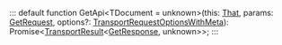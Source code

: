 :::
default function GetApi<TDocument = unknown>(this: [That](./That.md), params: [GetRequest](./GetRequest.md), options?: [TransportRequestOptionsWithMeta](./TransportRequestOptionsWithMeta.md)): Promise<[TransportResult](./TransportResult.md)<[GetResponse](./GetResponse.md)<TDocument>, unknown>>;
:::
